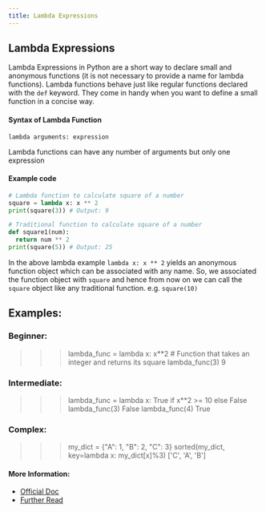 ```yaml
---
title: Lambda Expressions
---
```

## Lambda Expressions

Lambda Expressions in Python are a short way to declare small and anonymous functions (it is not necessary to provide a name for lambda functions). Lambda functions behave just like regular functions declared with the `def` keyword. They come in handy when you want to define a small function in a concise way.

#### Syntax of Lambda Function
`lambda arguments: expression`

Lambda functions can have any number of arguments but only one expression

#### Example code
```py
# Lambda function to calculate square of a number
square = lambda x: x ** 2
print(square(3)) # Output: 9

# Traditional function to calculate square of a number
def square1(num):
  return num ** 2
print(square(5)) # Output: 25

```
In the above lambda example `lambda x: x ** 2` yields an anonymous function object which can be associated with any name.
So, we associated the function object with `square` and hence from now on we can call the `square` object like any traditional function. e.g. `square(10)`

## Examples:

### Beginner:
 >>> lambda_func = lambda x: x**2     # Function that takes an integer and returns its square
 >>> lambda_func(3)
    9

### Intermediate:
>>> lambda_func = lambda x: True if x**2 >= 10 else False
>>> lambda_func(3)
  False
>>> lambda_func(4)
  True
  
### Complex:
>>> my_dict = {"A": 1, "B": 2, "C": 3}
>>> sorted(my_dict, key=lambda x: my_dict[x]%3)
  ['C', 'A', 'B']

#### More Information:
- [Official Doc](https://docs.python.org/3/reference/expressions.html#lambda)
- [Further Read](https://dbader.org/blog/python-lambda-functions)

